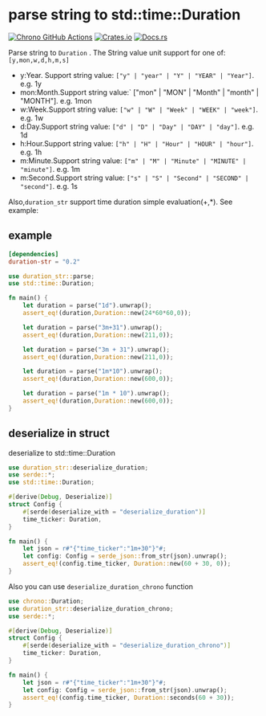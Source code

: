 # parse string to std::time::Duration

[![Chrono GitHub Actions](https://github.com/baoyachi/duration-str-rs/actions/workflows/check.yml/badge.svg)](https://github.com/baoyachi/duration-str-rs/actions?query=workflow%3Abuild)
[![Crates.io](https://img.shields.io/crates/v/duration-str.svg)](https://crates.io/crates/duration-str)
[![Docs.rs](https://docs.rs/duration-str/badge.svg)](https://docs.rs/duration-str)


Parse string to `Duration` . The String value unit support for one of:`[y,mon,w,d,h,m,s]`
- y:Year. Support string value: `["y" | "year" | "Y" | "YEAR" | "Year"]`. e.g. 1y
- mon:Month.Support string value:` ["mon" | "MON" | "Month" | "month" | "MONTH"]. e.g. 1mon
- w:Week.Support string value: `["w" | "W" | "Week" | "WEEK" | "week"]`. e.g. 1w
- d:Day.Support string value: `["d" | "D" | "Day" | "DAY" | "day"]`. e.g. 1d
- h:Hour.Support string value: `["h" | "H" | "Hour" | "HOUR" | "hour"]`. e.g. 1h
- m:Minute.Support string value: `["m" | "M" | "Minute" | "MINUTE" | "minute"]`. e.g. 1m
- m:Second.Support string value: `["s" | "S" | "Second" | "SECOND" | "second"]`. e.g. 1s

Also,`duration_str` support time duration simple evaluation(+,*). See example:


## example
```toml
[dependencies]
duration-str = "0.2" 
```

```rust
use duration_str::parse;
use std::time::Duration;

fn main() {
    let duration = parse("1d").unwrap();
    assert_eq!(duration,Duration::new(24*60*60,0));

    let duration = parse("3m+31").unwrap();
    assert_eq!(duration,Duration::new(211,0));

    let duration = parse("3m + 31").unwrap();
    assert_eq!(duration,Duration::new(211,0));

    let duration = parse("1m*10").unwrap();
    assert_eq!(duration,Duration::new(600,0));

    let duration = parse("1m * 10").unwrap();
    assert_eq!(duration,Duration::new(600,0));
}
```

## deserialize in struct
deserialize to std::time::Duration

```rust
use duration_str::deserialize_duration;
use serde::*;
use std::time::Duration;

#[derive(Debug, Deserialize)]
struct Config {
    #[serde(deserialize_with = "deserialize_duration")]
    time_ticker: Duration,
}

fn main() {
    let json = r#"{"time_ticker":"1m+30"}"#;
    let config: Config = serde_json::from_str(json).unwrap();
    assert_eq!(config.time_ticker, Duration::new(60 + 30, 0));
}
```


Also you can use `deserialize_duration_chrono` function

```rust
use chrono::Duration;
use duration_str::deserialize_duration_chrono;
use serde::*;

#[derive(Debug, Deserialize)]
struct Config {
    #[serde(deserialize_with = "deserialize_duration_chrono")]
    time_ticker: Duration,
}

fn main() {
    let json = r#"{"time_ticker":"1m+30"}"#;
    let config: Config = serde_json::from_str(json).unwrap();
    assert_eq!(config.time_ticker, Duration::seconds(60 + 30));
}
```

